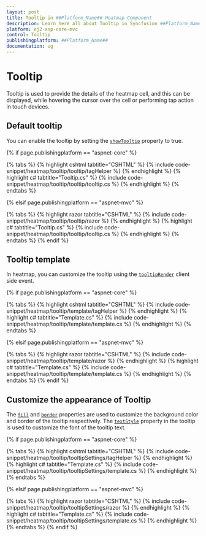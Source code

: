 ```yaml
---
layout: post
title: Tooltip in ##Platform_Name## Heatmap Component
description: Learn here all about Tooltip in Syncfusion ##Platform_Name## Heatmap component of Syncfusion Essential JS 2 and more.
platform: ej2-asp-core-mvc
control: Tooltip
publishingplatform: ##Platform_Name##
documentation: ug
---
```



# Tooltip

Tooltip is used to provide the details of the heatmap cell, and this can be displayed, while hovering the cursor over the cell or performing tap action in touch devices.

## Default tooltip

You can enable the tooltip by setting the [`showTooltip`](https://help.syncfusion.com/cr/aspnetcore-js2/Syncfusion.EJ2~Syncfusion.EJ2.HeatMap.HeatMap~ShowTooltip.html)  property to true.

{% if page.publishingplatform == "aspnet-core" %}

{% tabs %}
{% highlight cshtml tabtitle="CSHTML" %}
{% include code-snippet/heatmap/tooltip/tooltip/tagHelper %}
{% endhighlight %}
{% highlight c# tabtitle="Tooltip.cs" %}
{% include code-snippet/heatmap/tooltip/tooltip/tooltip.cs %}
{% endhighlight %}
{% endtabs %}

{% elsif page.publishingplatform == "aspnet-mvc" %}

{% tabs %}
{% highlight razor tabtitle="CSHTML" %}
{% include code-snippet/heatmap/tooltip/tooltip/razor %}
{% endhighlight %}
{% highlight c# tabtitle="Tooltip.cs" %}
{% include code-snippet/heatmap/tooltip/tooltip/tooltip.cs %}
{% endhighlight %}
{% endtabs %}
{% endif %}



## Tooltip template

In heatmap, you can customize the tooltip using the [`tooltipRender`](https://help.syncfusion.com/cr/aspnetcore-js2/Syncfusion.EJ2~Syncfusion.EJ2.HeatMap.HeatMap~TooltipRender.html) client side event.

{% if page.publishingplatform == "aspnet-core" %}

{% tabs %}
{% highlight cshtml tabtitle="CSHTML" %}
{% include code-snippet/heatmap/tooltip/template/tagHelper %}
{% endhighlight %}
{% highlight c# tabtitle="Template.cs" %}
{% include code-snippet/heatmap/tooltip/template/template.cs %}
{% endhighlight %}
{% endtabs %}

{% elsif page.publishingplatform == "aspnet-mvc" %}

{% tabs %}
{% highlight razor tabtitle="CSHTML" %}
{% include code-snippet/heatmap/tooltip/template/razor %}
{% endhighlight %}
{% highlight c# tabtitle="Template.cs" %}
{% include code-snippet/heatmap/tooltip/template/template.cs %}
{% endhighlight %}
{% endtabs %}
{% endif %}



## Customize the appearance of Tooltip

The [`fill`](https://help.syncfusion.com/cr/cref_files/aspnetcore-js2/Syncfusion.EJ2~Syncfusion.EJ2.HeatMap.HeatMapTooltipSettings~Fill.html) and [`border`](https://help.syncfusion.com/cr/aspnetcore-js2/Syncfusion.EJ2~Syncfusion.EJ2.HeatMap.HeatMapTooltipSettings~Border.html) properties are used to customize the background color and border of the tooltip respectively. The [`textStyle`](https://help.syncfusion.com/cr/cref_files/aspnetcore-js2/Syncfusion.EJ2~Syncfusion.EJ2.HeatMap.HeatMapTooltipSettings~TextStyle.html) property in the tooltip is used to customize the font of the tooltip text.

{% if page.publishingplatform == "aspnet-core" %}

{% tabs %}
{% highlight cshtml tabtitle="CSHTML" %}
{% include code-snippet/heatmap/tooltip/tooltipSettings/tagHelper %}
{% endhighlight %}
{% highlight c# tabtitle="Template.cs" %}
{% include code-snippet/heatmap/tooltip/tooltipSettings/template.cs %}
{% endhighlight %}
{% endtabs %}

{% elsif page.publishingplatform == "aspnet-mvc" %}

{% tabs %}
{% highlight razor tabtitle="CSHTML" %}
{% include code-snippet/heatmap/tooltip/tooltipSettings/razor %}
{% endhighlight %}
{% highlight c# tabtitle="Template.cs" %}
{% include code-snippet/heatmap/tooltip/tooltipSettings/template.cs %}
{% endhighlight %}
{% endtabs %}
{% endif %}


